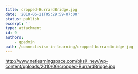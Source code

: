 ```yaml
---
title: cropped-BurrardBridge.jpg
date: '2010-06-21T05:29:59-07:00'
status: publish
excerpt: ''
type: attachment
id: 9
authors:
    - gpadmin
path: /connectivism-in-learning/cropped-burrardbridge-jpg
---
```

http://www.netlearningspace.com/bksi\_new/wp-content/uploads/2010/06/cropped-BurrardBridge.jpg